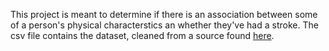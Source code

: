 This project is meant to determine if there is an association between some of a person's physical characterstics an whether they've had a stroke. The csv file contains the dataset, cleaned from a source found [here](https://www.kaggle.com/datasets/fedesoriano/stroke-prediction-dataset/data).
